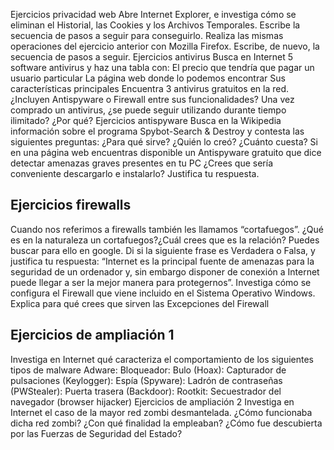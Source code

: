 
Ejercicios privacidad web
Abre Internet Explorer, e investiga cómo se eliminan el Historial, las Cookies y los Archivos Temporales. 
Escribe la secuencia de pasos a seguir para conseguirlo.
Realiza las mismas operaciones del ejercicio anterior con Mozilla Firefox. 
Escribe, de nuevo, la secuencia de pasos a seguir. 
Ejercicios antivirus
Busca en Internet 5 software antivirus y haz una tabla con:
El precio que tendría que pagar un usuario particular
La página web donde lo podemos encontrar 
Sus características principales
Encuentra 3 antivirus gratuitos en la red. ¿Incluyen Antispyware o Firewall entre sus funcionalidades? 
Una vez comprado un antivirus, ¿se puede seguir utilizando durante tiempo ilimitado? ¿Por qué? 
Ejercicios antispyware
Busca en la Wikipedia información sobre el programa Spybot-Search & Destroy y contesta las siguientes preguntas:
¿Para qué sirve? 
¿Quién lo creó? 
¿Cuánto cuesta? 
Si en una página web encuentras disponible un Antispyware gratuito que dice detectar amenazas graves presentes en tu PC ¿Crees que sería conveniente descargarlo e instalarlo? Justifica tu respuesta. 

## Ejercicios firewalls

Cuando nos referimos a firewalls también les llamamos “cortafuegos”. ¿Qué es en la naturaleza un cortafuegos?¿Cuál crees que es la relación? Puedes buscar para ello en google.
Di si la siguiente frase es Verdadera o Falsa, y justifica tu respuesta: 
“Internet es la principal fuente de amenazas para la seguridad de un ordenador y, sin embargo disponer de conexión a Internet puede llegar a ser la mejor manera para protegernos”. 
Investiga cómo se configura el Firewall que viene incluido en el Sistema Operativo Windows. 
Explica para qué crees que sirven las Excepciones del Firewall

## Ejercicios de ampliación 1
Investiga en Internet qué caracteriza el comportamiento de los siguientes tipos de malware
Adware: 
Bloqueador: 
Bulo (Hoax): 
Capturador de pulsaciones (Keylogger): 
Espía (Spyware): 
Ladrón de contraseñas (PWStealer): 
Puerta trasera (Backdoor): 
Rootkit: 
Secuestrador del navegador (browser hijacker)
Ejercicios de ampliación 2
Investiga en Internet el caso de la mayor red zombi desmantelada.
¿Cómo funcionaba dicha red zombi? 
¿Con qué finalidad la empleaban? 
¿Cómo fue descubierta por las Fuerzas de Seguridad del Estado? 